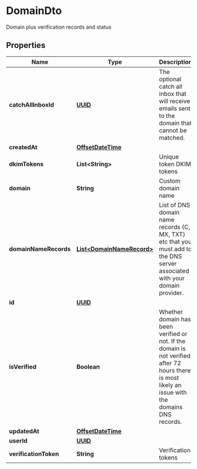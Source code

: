 

# DomainDto

Domain plus verification records and status
## Properties

Name | Type | Description | Notes
------------ | ------------- | ------------- | -------------
**catchAllInboxId** | [**UUID**](UUID) | The optional catch all inbox that will receive emails sent to the domain that cannot be matched. |  [optional]
**createdAt** | [**OffsetDateTime**](OffsetDateTime) |  | 
**dkimTokens** | **List&lt;String&gt;** | Unique token DKIM tokens |  [optional]
**domain** | **String** | Custom domain name |  [optional]
**domainNameRecords** | [**List&lt;DomainNameRecord&gt;**](DomainNameRecord) | List of DNS domain name records (C, MX, TXT) etc that you must add to the DNS server associated with your domain provider. |  [optional]
**id** | [**UUID**](UUID) |  | 
**isVerified** | **Boolean** | Whether domain has been verified or not. If the domain is not verified after 72 hours there is most likely an issue with the domains DNS records. |  [optional]
**updatedAt** | [**OffsetDateTime**](OffsetDateTime) |  | 
**userId** | [**UUID**](UUID) |  | 
**verificationToken** | **String** | Verification tokens |  [optional]



